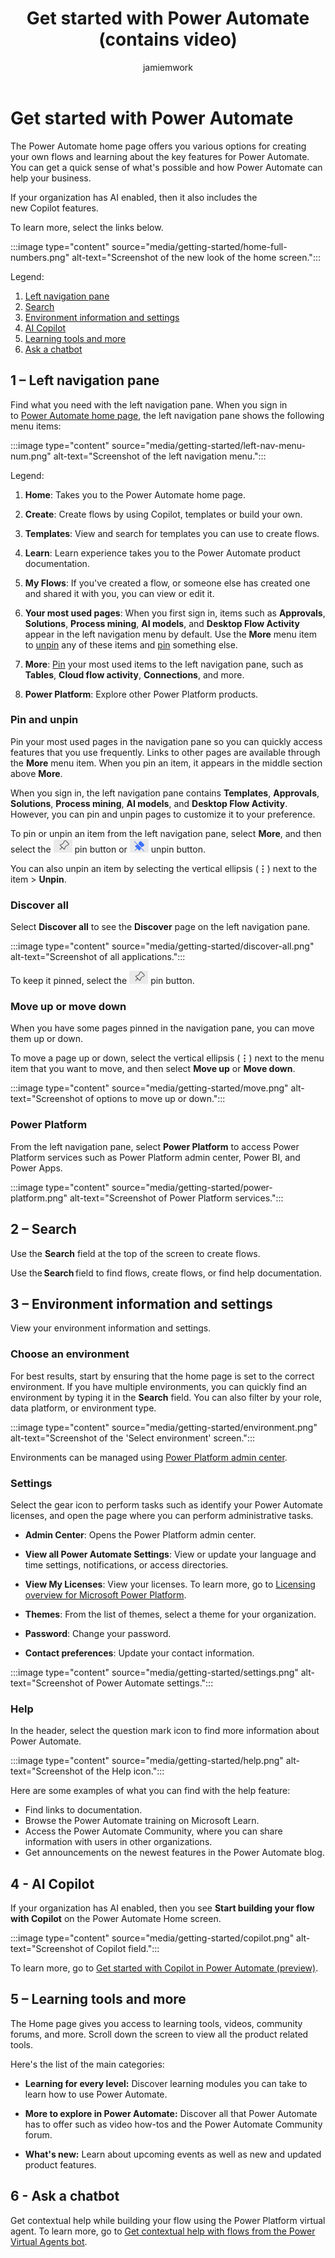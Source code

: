 ﻿---
title: Get started with Power Automate (contains video)
description: Learn how to navigate the Power automate home page.
author: jamiemwork
contributors:
  - jamiemwork
  - v-aangie
ms.subservice: cloud-flow
ms.topic: conceptual
ms.tgt_pltfrm: na
ms.workload: na
ms.date: 09/06/2023
ms.author: jamiller
ms.reviewer: angieandrews
search.audienceType: 
  - flowmaker
  - enduser
ms.collection: get-started
---

# Get started with Power Automate

The Power Automate home page offers you various options for creating your own flows and learning about the key features for Power Automate. You can get a quick sense of what's possible and how Power Automate can help your business.

If your organization has AI enabled, then it also includes the new Copilot features.

To learn more, select the links below.

:::image type="content" source="media/getting-started/home-full-numbers.png" alt-text="Screenshot of the new look of the home screen.":::

Legend:

1. [Left navigation pane](#1--left-navigation-pane)
1. [Search](#2--search)
1. [Environment information and settings](#3--environment-information-and-settings)
1. [AI Copilot](#4---ai-copilot)
1. [Learning tools and more](#5--learning-tools-and-more)
1. [Ask a chatbot](#6---ask-a-chatbot)

## 1 – Left navigation pane

Find what you need with the left navigation pane. When you sign in to [Power Automate home page](https://make.powerautomate.com), the left navigation pane shows the following menu items:

:::image type="content" source="media/getting-started/left-nav-menu-num.png" alt-text="Screenshot of the left navigation menu.":::

Legend:

1. **Home**: Takes you to the Power Automate home page.

1. **Create**: Create flows by using Copilot, templates or build your own.

1. **Templates**: View and search for templates you can use to create flows.

1. **Learn**: Learn experience takes you to the Power Automate product documentation.

1. **My Flows**: If you've created a flow, or someone else has created one and shared it with you, you can view or edit it.

1. **Your most used pages**: When you first sign in, items such as **Approvals**, **Solutions**, **Process mining**, **AI models**, and **Desktop Flow Activity** appear in the left navigation menu by default. Use the **More** menu item to [unpin](#pin-and-unpin) any of these items and [pin](#pin-and-unpin) something else.

1. **More**: [Pin](#pin-and-unpin) your most used items to the left navigation pane, such as **Tables**, **Cloud flow activity**, **Connections**, and more.

1. **Power Platform**: Explore other Power Platform products.

### Pin and unpin

Pin your most used pages in the navigation pane so you can quickly access features that you use frequently. Links to other pages are available through the **More** menu item. When you pin an item, it appears in the middle section above **More**.

When you sign in, the left navigation pane contains **Templates**, **Approvals**, **Solutions**, **Process mining**, **AI models**, and **Desktop Flow Activity**. However, you can pin and unpin pages to customize it to your preference.

To pin or unpin an item from the left navigation pane, select **More**, and then select the ![Screenshot of the Pin icon.](media/getting-started/pin.png) pin button or ![Screenshot of the Unpin icon.](media/getting-started/unpin.png) unpin button.

You can also unpin an item by selecting the vertical ellipsis (**&vellip;**) next to the item > **Unpin**.

### Discover all

Select **Discover all** to see the **Discover** page on the left navigation pane.

:::image type="content" source="media/getting-started/discover-all.png" alt-text="Screenshot of all applications.":::

To keep it pinned, select the ![Screenshot of the Pin icon.](media/getting-started/pin.png) pin button.

### Move up or move down

When you have some pages pinned in the navigation pane, you can move them up or down.

To move a page up or down, select the vertical ellipsis (**&vellip;**) next to the menu item that you want to move, and then select **Move up** or **Move down**.

:::image type="content" source="media/getting-started/move.png" alt-text="Screenshot of options to move up or down.":::

### Power Platform

From the left navigation pane, select **Power Platform** to access Power Platform services such as Power Platform admin center, Power BI, and Power Apps.

:::image type="content" source="media/getting-started/power-platform.png" alt-text="Screenshot of Power Platform services.":::

## 2 – Search

Use the **Search** field at the top of the screen to create flows.

Use the **Search** field to find flows, create flows, or find help documentation.

## 3 – Environment information and settings

View your environment information and settings.

### Choose an environment

For best results, start by ensuring that the home page is set to the correct environment. If you have multiple environments, you can quickly find an environment by typing it in the **Search** field. You can also filter by your role, data platform, or environment type.

:::image type="content" source="media/getting-started/environment.png" alt-text="Screenshot of the 'Select environment' screen.":::

Environments can be managed using [Power Platform admin center](/power-platform/admin/environments-overview#manage-environments-in-the-power-platform-admin-center).

### Settings

Select the gear icon to perform tasks such as identify your Power Automate licenses, and open the page where you can perform administrative tasks.

- **Admin Center**: Opens the Power Platform admin center.

- **View all Power Automate Settings**: View or update your language and time settings, notifications, or access directories.

- **View My Licenses**: View your licenses. To learn more, go to [Licensing overview for Microsoft Power Platform](/power-platform/admin/pricing-billing-skus).

- **Themes**: From the list of themes, select a theme for your organization.

- **Password**: Change your password.

- **Contact preferences**: Update your contact information.

:::image type="content" source="media/getting-started/settings.png" alt-text="Screenshot of Power Automate settings.":::

### Help

In the header, select the question mark icon to find more information about Power Automate.

:::image type="content" source="media/getting-started/help.png" alt-text="Screenshot of the Help icon.":::

Here are some examples of what you can find with the help feature:

- Find links to documentation.
- Browse the Power Automate training on Microsoft Learn.
- Access the Power Automate Community, where you can share information with users in other organizations.
- Get announcements on the newest features in the Power Automate blog.

## 4 - AI Copilot

If your organization has AI enabled, then you see **Start building your flow with Copilot** on the Power Automate Home screen.

:::image type="content" source="media/getting-started/copilot.png" alt-text="Screenshot of Copilot field.":::

To learn more, go to [Get started with Copilot in Power Automate (preview)](get-started-with-copilot.md).

## 5 – Learning tools and more

The Home page gives you access to learning tools, videos, community forums, and more. Scroll down the screen to view all the product related tools.

Here's the list of the main categories:

- **Learning for every level:** Discover learning modules you can take to learn how to use Power Automate.

- **More to explore in Power Automate:** Discover all that Power Automate has to offer such as video how-tos and the Power Automate Community forum.

- **What's new:** Learn about upcoming events as well as new and updated product features.

## 6 - Ask a chatbot

Get contextual help while building your flow using the Power Platform virtual agent. To learn more, go to [Get contextual help with flows from the Power Virtual Agents bot](contextual-help-bot.md).